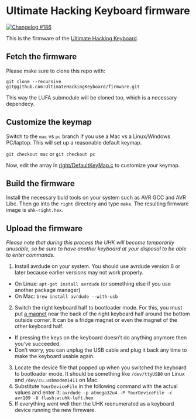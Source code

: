 Ultimate Hacking Keyboard firmware
==================================

[![Changelog #186](https://img.shields.io/badge/changelog-%23186-lightgrey.svg)](https://changelog.com/186)

This is the firmware of the [Ultimate Hacking Keyboard](https://ultimatehackingkeyboard.com/).

## Fetch the firmware

Please make sure to clone this repo with:

`git clone --recursive git@github.com:UltimateHackingKeyboard/firmware.git`

This way the LUFA submodule will be cloned too, which is a necessary dependecy.

## Customize the keymap

Switch to the `mac` vs `pc` branch if you use a Mac vs a Linux/Windows PC/laptop. This will set up a reasonable default keymap.

`git checkout mac` or `git checkout pc`

Now, edit the array in [right/DefaultKeyMap.c](right/DefaultKeyMap.c) to customize your keymap.

## Build the firmware

Install the necessary buld tools on your system such as AVR GCC and AVR Libc. Then go into the `right` directory and type `make`. The resulting firmware image is `uhk-right.hex`.

## Upload the firmware

*Please note that during this process the UHK will become temporarily unusable, so be sure to have another keyboard at your disposal to be able to enter commands.*

1. Install avrdude on your system. You should use avrdude version 6 or later because earlier versions may not work properly.
 * On Linux: `apt-get install avrdude` (or something else if you use another package manager)
 * On Mac: `brew install avrdude --with-usb`
2. Switch the right keyboard half to bootloader mode. For this, you must put [a magnet](https://ultimatehackingkeyboard.com/blog/2015/07/20/upgrading-the-firmware-with-a-neodymium-magnet) near the back of the right keyboard half around the bottom outside corner. It can be a fridge magnet or even the magnet of the other keyboard half.
 * If pressing the keys on the keyboard doesn’t do anything anymore then you’ve succeeded.
 * Don’t worry, you can unplug the USB cable and plug it back any time to make the keyboard usable again.
3. Locate the device file that popped up when you switched the keyboard to bootloader mode. It should be something like `/dev/ttyUSB0` on Linux and `/dev/cu.usbmodem1411` on Mac.
4. Substitute `YourDeviceFile` in the following command with the actual values and enter it: `avrdude -p atmega32u4 -P YourDeviceFile -c avr109 -U flash:w:uhk-left.hex`
5. If everything went well then the UHK reenumerated as a keyboard device running the new firmware.
